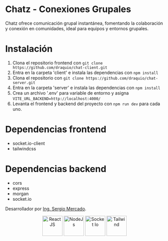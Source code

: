 # Chatz - Conexiones Grupales
Chatz ofrece comunicación grupal instantánea, fomentando la colaboración y conexión en comunidades, ideal para equipos y entornos grupales.

# Instalación
1. Clona el repositorio frontend con `git clone https://github.com/draquio/chat-client.git`
2. Entra en la carpeta 'client' e instala las dependencias con `npm install`
3. Clona el repositorio con `git clone https://github.com/draquio/chat-server.git`
4. Entra en la carpeta 'server' e instala las dependencias con `npm install`
5. Crea un archivo '.env' para variable de entorno y asigna `VITE_URL_BACKEND=http://localhost:4000/`
5. Levanta el frontend y backend del proyecto con `npm run dev` para cada uno. 

# Dependencias frontend
- socket.io-client
- tailwindcss


# Dependencias backend
- cors
- express
- morgan
- socket.io


Desarrollador por [Ing. Sergio Mercado](https://draquioportfolio.vercel.app/).
<p align="center">
<img src="https://cdn0.iconfinder.com/data/icons/logos-brands-in-colors/128/react_color-256.png" alt="ReactJS" width="64" height="64"/>
<img src="https://cdn.iconscout.com/icon/free/png-512/free-nodejs-1-226034.png?f=webp&w=256" alt="NodeJs" width="64" height="64"/>
<img src="https://cdn.icon-icons.com/icons2/2389/PNG/256/socket_io_logo_icon_144874.png" alt="Socket Io" width="64" height="64"/>
<img src="https://cdn3.iconfinder.com/data/icons/teenyicons-solid-vol-3/15/tailwind-256.png" alt="Tailwind" width="64" height="64"/>
</p>